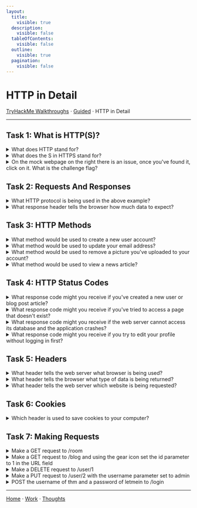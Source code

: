```yaml
---
layout:
  title:
    visible: true
  description:
    visible: false
  tableOfContents:
    visible: false
  outline:
    visible: true
  pagination:
    visible: false
---
```


# HTTP in Detail

[TryHackMe Walkthroughs](./) ⋅ [Guided](../) ⋅ HTTP in Detail

***

## Task 1: What is HTTP(S)?

<details>
  <summary>What does HTTP stand for?</summary>
  HyperText Transfer Protocol
</details>

<details>

<summary>What does the S in HTTPS stand for?</summary>

Secure

</details>

<details>

<summary>On the mock webpage on the right there is an issue, once you've found it, click on it. What is the challenge flag?</summary>

THM{INVALID\_HTTP\_CERT}

</details>

## Task 2: Requests And Responses

<details>

<summary>What HTTP protocol is being used in the above example?</summary>

HTTP/1.1

</details>

<details>

<summary>What response header tells the browser how much data to expect?</summary>

Content-Length

</details>

## Task 3: HTTP Methods

<details>

<summary>What method would be used to create a new user account?</summary>

POST

</details>

<details>

<summary>What method would be used to update your email address?</summary>

PUT

</details>

<details>

<summary>What method would be used to remove a picture you've uploaded to your account?</summary>

DELETE

</details>

<details>

<summary>What method would be used to view a news article?</summary>

GET

</details>

## Task 4: HTTP Status Codes

<details>

<summary>What response code might you receive if you've created a new user or blog post article?</summary>

201

201 is the Created response code.

</details>

<details>

<summary>What response code might you receive if you've tried to access a page that doesn't exist?</summary>

404

404 is the Page Not Found response code.

</details>

<details>

<summary>What response code might you receive if the web server cannot access its database and the application crashes?</summary>

503

503 is the Service Unavailable response code.

</details>

<details>

<summary>What response code might you receive if you try to edit your profile without logging in first?</summary>

401

401 is the Not Authorized response code.

</details>

## Task 5: Headers

<details>

<summary>What header tells the web server what browser is being used?</summary>

User-Agent

</details>

<details>

<summary>What header tells the browser what type of data is being returned?</summary>

Content-Type

</details>

<details>

<summary>What header tells the web server which website is being requested?</summary>

Host

</details>

## Task 6: Cookies

<details>

<summary>Which header is used to save cookies to your computer?</summary>

Set-Cookie

</details>

## Task 7: Making Requests

<details>

<summary>Make a GET request to /room</summary>

THM{YOU'RE\_IN\_THE\_ROOM}

</details>

<details>

<summary>Make a GET request to /blog and using the gear icon set the id parameter to 1 in the URL field</summary>

THM{YOU\_FOUND\_THE\_BLOG}

</details>

<details>

<summary>Make a DELETE request to /user/1</summary>

THM{USER\_IS\_DELETED}

</details>

<details>

<summary>Make a PUT request to /user/2 with the username parameter set to admin</summary>

THM{USER\_HAS\_UPDATED}

</details>

<details>

<summary>POST the username of thm and a password of letmein to /login</summary>

THM{HTTP\_REQUEST\_MASTER}

</details>

***

[Home](https://app.gitbook.com/o/0kO27okC5uVB9ALX3rho/s/036xtfEIzcEdGegONXWM/) ⋅ [Work](https://app.gitbook.com/o/0kO27okC5uVB9ALX3rho/s/WaFS755Q4sf02CxLcghQ/) ⋅ [Thoughts](https://app.gitbook.com/o/0kO27okC5uVB9ALX3rho/s/s4QQPMntQ25hmJToKSOu/)
